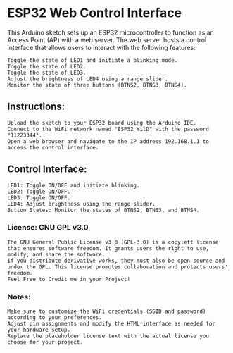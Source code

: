# ESP32 Web Control Interface

This Arduino sketch sets up an ESP32 microcontroller to function as an Access Point (AP) with a web server. The web server hosts a control interface that allows users to interact with the following features:

    Toggle the state of LED1 and initiate a blinking mode.
    Toggle the state of LED2.
    Toggle the state of LED3.
    Adjust the brightness of LED4 using a range slider.
    Monitor the state of three buttons (BTNS2, BTNS3, BTNS4).

## Instructions:

    Upload the sketch to your ESP32 board using the Arduino IDE.
    Connect to the WiFi network named "ESP32_YilD" with the password "11223344".
    Open a web browser and navigate to the IP address 192.168.1.1 to access the control interface.

## Control Interface:

    LED1: Toggle ON/OFF and initiate blinking.
    LED2: Toggle ON/OFF.
    LED3: Toggle ON/OFF.
    LED4: Adjust brightness using the range slider.
    Button States: Monitor the states of BTNS2, BTNS3, and BTNS4.

### License: GNU GPL v3.0
    The GNU General Public License v3.0 (GPL-3.0) is a copyleft license that ensures software freedom. It grants users the right to use, modify, and share the software. 
    If you distribute derivative works, they must also be open source and under the GPL. This license promotes collaboration and protects users' freedom. 
    Feel Free to Credit me in your Project!
### Notes:

    Make sure to customize the WiFi credentials (SSID and password) according to your preferences.
    Adjust pin assignments and modify the HTML interface as needed for your hardware setup.
    Replace the placeholder license text with the actual license you choose for your project.
